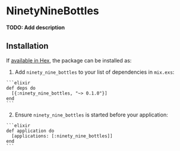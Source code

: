 # NinetyNineBottles

**TODO: Add description**

## Installation

If [available in Hex](https://hex.pm/docs/publish), the package can be installed as:

  1. Add `ninety_nine_bottles` to your list of dependencies in `mix.exs`:

    ```elixir
    def deps do
      [{:ninety_nine_bottles, "~> 0.1.0"}]
    end
    ```

  2. Ensure `ninety_nine_bottles` is started before your application:

    ```elixir
    def application do
      [applications: [:ninety_nine_bottles]]
    end
    ```

